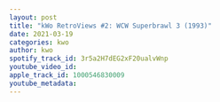 ```yaml
---
layout: post
title: "kWo RetroViews #2: WCW Superbrawl 3 (1993)"
date: 2021-03-19
categories: kwo
author: kwo
spotify_track_id: 3r5a2H7dEG2xF20ualvWnp
youtube_video_id: 
apple_track_id: 1000546830009
youtube_metadata: 
---
```

